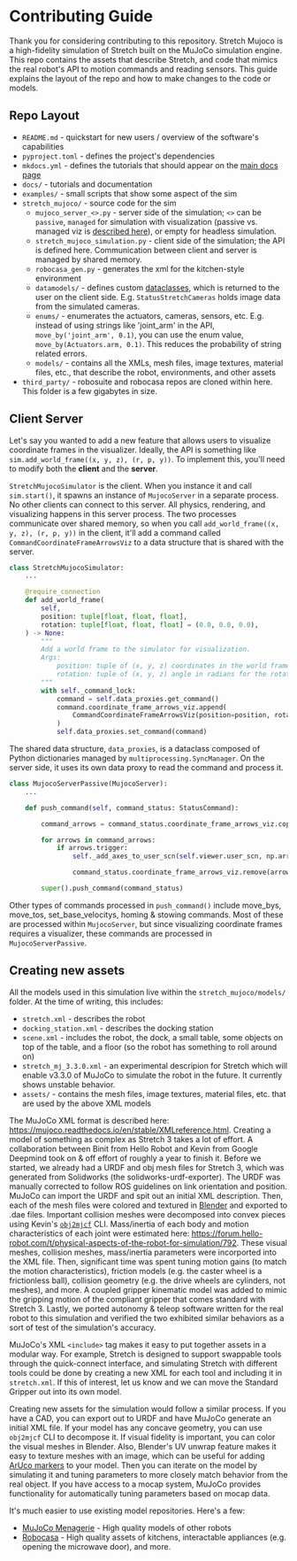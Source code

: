 # Contributing Guide

Thank you for considering contributing to this repository. Stretch Mujoco is a high-fidelity simulation of Stretch built on the MuJoCo simulation engine. This repo contains the assets that describe Stretch, and code that mimics the real robot's API to motion commands and reading sensors. This guide explains the layout of the repo and how to make changes to the code or models.

## Repo Layout

 - `README.md` - quickstart for new users / overview of the software's capabilities
 - `pyproject.toml` - defines the project's dependencies
 - `mkdocs.yml` - defines the tutorials that should appear on the [main docs page](https://docs.hello-robot.com/0.3/#simulating-stretch)
 - `docs/` - tutorials and documentation
 - `examples/` - small scripts that show some aspect of the sim
 - `stretch_mujoco/` - source code for the sim
     - `mujoco_server_<>.py` - server side of the simulation; `<>` can be `passive`, `managed` for simulation with visualization (passive vs. managed viz is [described here](https://mujoco.readthedocs.io/en/stable/python.html#interactive-viewer)), or empty for headless simulation.
     - `stretch_mujoco_simulation.py` - client side of the simulation; the API is defined here. Communication between client and server is managed by shared memory.
     - `robocasa_gen.py` - generates the xml for the kitchen-style environment
     - `datamodels/` - defines custom [dataclasses](https://www.dataquest.io/blog/how-to-use-python-data-classes/), which is returned to the user on the client side. E.g. `StatusStretchCameras` holds image data from the simulated cameras.
     - `enums/` - enumerates the actuators, cameras, sensors, etc. E.g. instead of using strings like 'joint_arm' in the API, `move_by('joint_arm', 0.1)`, you can use the enum value, `move_by(Actuators.arm, 0.1)`. This reduces the probability of string related errors.
     - `models/` - contains all the XMLs, mesh files, image textures, material files, etc., that describe the robot, environments, and other assets
 - `third_party/` - robosuite and robocasa repos are cloned within here. This folder is a few gigabytes in size.

## Client Server

Let's say you wanted to add a new feature that allows users to visualize coordinate frames in the visualizer. Ideally, the API is something like `sim.add_world_frame((x, y, z), (r, p, y))`. To implement this, you'll need to modify both the **client** and the **server**.

`StretchMujocoSimulator` is the client. When you instance it and call `sim.start()`, it spawns an instance of `MujocoServer` in a separate process. No other clients can connect to this server. All physics, rendering, and visualizing happens in this server process. The two processes communicate over shared memory, so when you call `add_world_frame((x, y, z), (r, p, y))` in the client, it'll add a command called `CommandCoordinateFrameArrowsViz` to a data structure that is shared with the server.

```python
class StretchMujocoSimulator:
    ...

    @require_connection
    def add_world_frame(
        self,
        position: tuple[float, float, float],
        rotation: tuple[float, float, float] = (0.0, 0.0, 0.0),
    ) -> None:
        """
        Add a world frame to the simulator for visualization.
        Args:
            position: tuple of (x, y, z) coordinates in the world frame
            rotation: tuple of (x, y, z) angle in radians for the rotation around each axis
        """
        with self._command_lock:
            command = self.data_proxies.get_command()
            command.coordinate_frame_arrows_viz.append(
                CommandCoordinateFrameArrowsViz(position=position, rotation=rotation, trigger=True)
            )
            self.data_proxies.set_command(command)
```

The shared data structure, `data_proxies`, is a dataclass composed of Python dictionaries managed by `multiprocessing.SyncManager`. On the server side, it uses its own data proxy to read the command and process it.

```python
class MujocoServerPassive(MujocoServer):
    ...

    def push_command(self, command_status: StatusCommand):

        command_arrows = command_status.coordinate_frame_arrows_viz.copy()

        for arrows in command_arrows:
            if arrows.trigger:
                self._add_axes_to_user_scn(self.viewer.user_scn, np.array(arrows.position) , arrows.rotation)

                command_status.coordinate_frame_arrows_viz.remove(arrows)

        super().push_command(command_status)
```

Other types of commands processed in `push_command()` include move_bys, move_tos, set_base_velocitys, homing & stowing commands. Most of these are processed within `MujocoServer`, but since visualizing coordinate frames requires a visualizer, these commands are processed in `MujocoServerPassive`.


## Creating new assets

All the models used in this simulation live within the `stretch_mujoco/models/` folder. At the time of writing, this includes:
 - `stretch.xml` - describes the robot
 - `docking_station.xml` - describes the docking station
 - `scene.xml` - includes the robot, the dock, a small table, some objects on top of the table, and a floor (so the robot has something to roll around on)
 - `stretch_mj_3.3.0.xml` - an experimental descripion for Stretch which will enable v3.3.0 of MuJoCo to simulate the robot in the future. It currently shows unstable behavior.
 - `assets/` - contains the mesh files, image textures, material files, etc. that are used by the above XML models

The MuJoCo XML format is described here: https://mujoco.readthedocs.io/en/stable/XMLreference.html. Creating a model of something as complex as Stretch 3 takes a lot of effort. A collaboration between Binit from Hello Robot and Kevin from Google Deepmind took on & off effort of roughly a year to finish it. Before we started, we already had a URDF and obj mesh files for Stretch 3, which was generated from Solidworks (the solidworks-urdf-exporter). The URDF was manually corrected to follow ROS guidelines on link orientation and position. MuJoCo can import the URDF and spit out an initial XML description. Then, each of the mesh files were colored and textured in [Blender](https://blender.org/) and exported to .dae files. Important collision meshes were decomposed into convex pieces using Kevin's [`obj2mjcf`](https://github.com/kevinzakka/obj2mjcf) CLI. Mass/inertia of each body and motion characteristics of each joint were estimated here: https://forum.hello-robot.com/t/physical-aspects-of-the-robot-for-simulation/792. These visual meshes, collision meshes, mass/inertia parameters were incorported into the XML file. Then, significant time was spent tuning motion gains (to match the motion characteristics), friction models (e.g. the caster wheel is a frictionless ball), collision geometry (e.g. the drive wheels are cylinders, not meshes), and more. A coupled gripper kinematic model was added to mimic the gripping motion of the compliant gripper that comes standard with Stretch 3. Lastly, we ported autonomy & teleop software written for the real robot to this simulation and verified the two exhibited similar behaviors as a sort of test of the simulation's accuracy.

MuJoCo's XML `<include>` tag makes it easy to put together assets in a modular way. For example, Stretch is designed to support swappable tools through the quick-connect interface, and simulating Stretch with different tools could be done by creating a new XML for each tool and including it in `stretch.xml`. If this of interest, let us know and we can move the Standard Gripper out into its own model.

Creating new assets for the simulation would follow a similar process. If you have a CAD, you can export out to URDF and have MuJoCo generate an initial XML file. If your model has any concave geometry, you can use `obj2mjcf` CLI to decompose it. If visual fidelity is important, you can color the visual meshes in Blender. Also, Blender's UV unwrap feature makes it easy to texture meshes with an image, which can be useful for adding [ArUco markers](https://youtu.be/whbgfYb1x7Y) to your model. Then you can iterate on the model by simulating it and tuning parameters to more closely match behavior from the real object. If you have access to a mocap system, MuJoCo provides functionality for automatically tuning parameters based on mocap data.

It's much easier to use existing model repositories. Here's a few:
 - [MuJoCo Menagerie](https://github.com/google-deepmind/mujoco_menagerie/) - High quality models of other robots
 - [Robocasa](https://robocasa.ai/) - High quality assets of kitchens, interactable appliances (e.g. opening the microwave door), and more.
